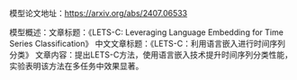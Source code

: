 模型论文地址：https://arxiv.org/abs/2407.06533

模型概述：文章标题：《LETS-C: Leveraging Language Embedding for Time Series Classification》
中文文章标题：《LETS-C：利用语言嵌入进行时间序列分类》
文章内容：提出LETS-C方法，使用语言嵌入技术提升时间序列分类性能，实验表明该方法在多任务中效果显著。
